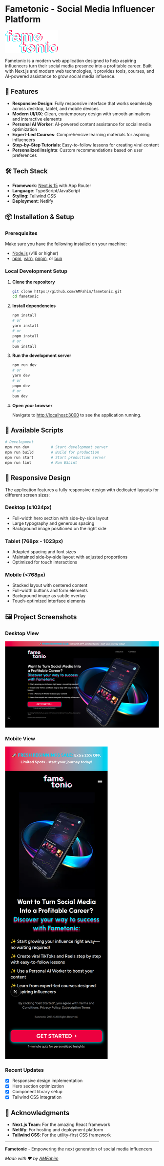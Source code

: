 # Fametonic - Social Media Influencer Platform

![Fametonic Logo](./public/logo.png)

Fametonic is a modern web application designed to help aspiring influencers turn their social media presence into a profitable career. Built with Next.js and modern web technologies, it provides tools, courses, and AI-powered assistance to grow social media influence.

## 🚀 Features

- **Responsive Design**: Fully responsive interface that works seamlessly across desktop, tablet, and mobile devices
- **Modern UI/UX**: Clean, contemporary design with smooth animations and interactive elements
- **Personal AI Worker**: AI-powered content assistance for social media optimization
- **Expert-Led Courses**: Comprehensive learning materials for aspiring influencers
- **Step-by-Step Tutorials**: Easy-to-follow lessons for creating viral content
- **Personalized Insights**: Custom recommendations based on user preferences

## 🛠️ Tech Stack

- **Framework**: [Next.js 15](https://nextjs.org/) with App Router
- **Language**: TypeScript/JavaScript
- **Styling**: [Tailwind CSS](https://tailwindcss.com/)
- **Deployment**: Netlify

## 📦 Installation & Setup

### Prerequisites

Make sure you have the following installed on your machine:

- [Node.js](https://nodejs.org/) (v18 or higher)
- [npm](https://www.npmjs.com/), [yarn](https://yarnpkg.com/), [pnpm](https://pnpm.io/), or [bun](https://bun.sh/)

### Local Development Setup

1. **Clone the repository**
   ```bash
   git clone https://github.com/AMFahim/fametonic.git
   cd fametonic
   ```

2. **Install dependencies**
   ```bash
   npm install
   # or
   yarn install
   # or
   pnpm install
   # or
   bun install
   ```

3. **Run the development server**
   ```bash
   npm run dev
   # or
   yarn dev
   # or
   pnpm dev
   # or
   bun dev
   ```

4. **Open your browser**
   
   Navigate to [http://localhost:3000](http://localhost:3000) to see the application running.


## 🔧 Available Scripts

```bash
# Development
npm run dev          # Start development server
npm run build        # Build for production
npm run start        # Start production server
npm run lint         # Run ESLint
```

## 📱 Responsive Design

The application features a fully responsive design with dedicated layouts for different screen sizes:

### Desktop (≥1024px)
- Full-width hero section with side-by-side layout
- Large typography and generous spacing
- Background image positioned on the right side

### Tablet (768px - 1023px)
- Adapted spacing and font sizes
- Maintained side-by-side layout with adjusted proportions
- Optimized for touch interactions

### Mobile (<768px)
- Stacked layout with centered content
- Full-width buttons and form elements
- Background image as subtle overlay
- Touch-optimized interface elements

## 🖼️ Project Screenshots

### Desktop View
![Desktop View](/public/dektopView.png)


### Mobile View
![Mobile View](/public/mobileView.png)



### Recent Updates

- [x] Responsive design implementation
- [x] Hero section optimization
- [x] Component library setup
- [x] Tailwind CSS integration

## 🙏 Acknowledgments

- **Next.js Team**: For the amazing React framework
- **Netlify**: For hosting and deployment platform
- **Tailwind CSS**: For the utility-first CSS framework


---

**Fametonic** - Empowering the next generation of social media influencers

*Made with ❤️ by [AMFahim](https://github.com/AMFahim)*